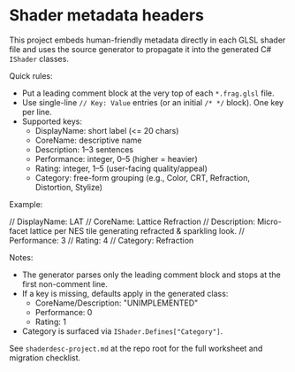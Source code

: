 # Shader metadata headers

This project embeds human-friendly metadata directly in each GLSL shader file and uses the source generator to propagate it into the generated C# `IShader` classes.

Quick rules:

- Put a leading comment block at the very top of each `*.frag.glsl` file.
- Use single-line `// Key: Value` entries (or an initial `/* */` block). One key per line.
- Supported keys:
  - DisplayName: short label (<= 20 chars)
  - CoreName: descriptive name
  - Description: 1–3 sentences
  - Performance: integer, 0–5 (higher = heavier)
  - Rating: integer, 1–5 (user-facing quality/appeal)
  - Category: free-form grouping (e.g., Color, CRT, Refraction, Distortion, Stylize)

Example:

// DisplayName: LAT
// CoreName: Lattice Refraction
// Description: Micro-facet lattice per NES tile generating refracted & sparkling look.
// Performance: 3
// Rating: 4
// Category: Refraction

Notes:

- The generator parses only the leading comment block and stops at the first non-comment line.
- If a key is missing, defaults apply in the generated class:
  - CoreName/Description: "UNIMPLEMENTED"
  - Performance: 0
  - Rating: 1
- Category is surfaced via `IShader.Defines["Category"]`.

See `shaderdesc-project.md` at the repo root for the full worksheet and migration checklist.
